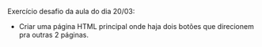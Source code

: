 Exercício desafio da aula do dia 20/03: 
- Criar uma página HTML principal onde haja dois botões que direcionem pra outras 2 páginas.
